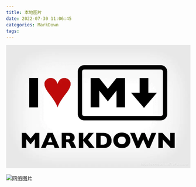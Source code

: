 ```yaml
---
title: 本地图片
date: 2022-07-30 11:06:45
categories: MarkDown
tags:
---
```


![本地图片](./%E6%9C%AC%E5%9C%B0%E5%9B%BE%E7%89%87/md_icon.png)

![网络图片](https://img-prod-cms-rt-microsoft-com.akamaized.net/cms/api/am/imageFileData/RE4wwun?ver=f5d4)
